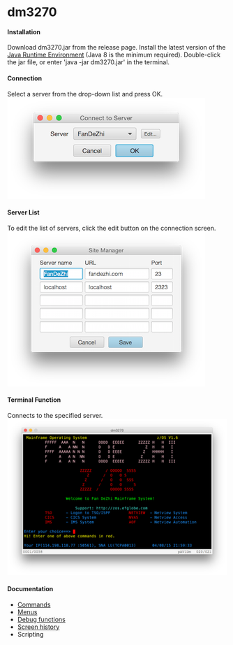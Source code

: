 # dm3270
#### Installation
Download dm3270.jar from the release page. Install the latest version of the [Java Runtime Environment](http://www.oracle.com/technetwork/java/javase/downloads/index.html) (Java 8 is the minimum required). Double-click the jar file, or enter 'java -jar dm3270.jar' in the terminal.
#### Connection
Select a server from the drop-down list and press OK.  
![Default Connection](resources/connect1.png?raw=true "default connection")
#### Server List
To edit the list of servers, click the edit button on the connection screen.  
![Sites](resources/sitelist.png?raw=true "site list")
#### Terminal Function
Connects to the specified server.  
![Terminal screen](resources/terminal.png?raw=true "dm3270")
#### Documentation
* [Commands](resources/commands.md)
* [Menus](resources/menus.md)
* [Debug functions](resources/functions.md)
* [Screen history](resources/history.md)
* Scripting
